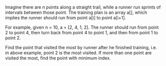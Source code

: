 Imagine there are n points along a straight trail, while a runner run sprints of intervals between those point.
The training plan is an array a[], which implies the runner should run from point a[i] to point a[i+1].

For example, given n = 10, a = [2, 4, 1, 2].
The runner should run from point 2 to point 4,
then turn back from point 4 to point 1,
and then from point 1 to point 2.

Find the point that visited the most by runner after he finished training, i.e. in above example, point 2 is the most visited.
If more than one point are visited the most, find the point with minimum index.